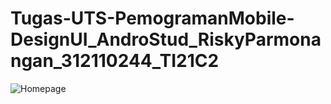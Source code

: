 # Tugas-UTS-PemogramanMobile-DesignUI_AndroStud_RiskyParmonangan_312110244_TI21C2


![Homepage](https://user-images.githubusercontent.com/116358507/202160950-ed70b529-f82a-4624-9ce2-e82eb3f64bc1.png)
